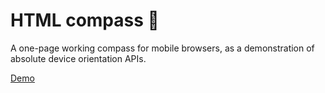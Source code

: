 # HTML compass 🧭

A one-page working compass for mobile browsers, as a demonstration of absolute device orientation APIs.

[Demo](https://bbecquet.github.io/html-compass/)
